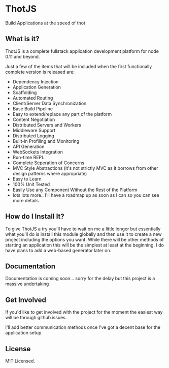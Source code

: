 ThotJS
=================

Build Applications at the speed of thot

## What is it?

ThotJS is a complete fullstack application development platform for node 0.11 and beyond.

Just a few of the items that will be included when the first functionally complete version is released are:

 - Dependency Injection
 - Application Generation
 - Scaffolding
 - Automated Routing
 - Client/Server Data Synchronization
 - Base Build Pipeline
 - Easy to extend/replace any part of the platform
 - Content Negotiation
 - Distributed Servers and Workers
 - Middleware Support
 - Distributed Logging
 - Built-in Profiling and Monitoring
 - API Generation
 - WebSockets Integration
 - Run-time REPL
 - Complete Seperation of Concerns
 - MVC Style Abstractions (it's not strictly MVC as it borrows from other design patterns where appropriate)
 - Easy to Learn
 - 100% Unit Tested
 - Easily Use any Component Without the Rest of the Platform
 - lots lots more.. I'll have a roadmap up as soon as I can so you can see more details

## How do I Install It?

To give ThotJS a try you'll have to wait on me a little longer but essentially what you'll do is install this module
globally and then use it to create a new project including the options you want. While there will be other methods of
 starting an application this will be the simplest at least at the beginning. I do have plans to add a web-based
 generator later on.

## Documentation

Documentation is coming soon... sorry for the delay but this project is a massive undertaking

## Get Involved

If you'd like to get involved with the project for the moment the easiest way will be through github issues.

I'll add better communication methods once I've got a decent base for the application setup.

## License

MIT Licensed.
